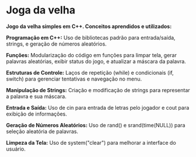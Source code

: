 # Joga da velha
**Jogo da velha simples em C++. Conceitos aprendidos e utilizados:**


**Programação em C++:** Uso de bibliotecas padrão para entrada/saída, strings, e geração de números aleatórios.

**Funções:** Modularização do código em funções para limpar tela, gerar palavras aleatórias, exibir status do jogo, e atualizar a máscara da palavra.

**Estruturas de Controle:** Laços de repetição (while) e condicionais (if, switch) para gerenciar tentativas e navegação no menu.

**Manipulação de Strings:** Criação e modificação de strings para representar a palavra e sua máscara.

**Entrada e Saída:** Uso de cin para entrada de letras pelo jogador e cout para exibição de informações.

**Geração de Números Aleatórios:** Uso de rand() e srand(time(NULL)) para seleção aleatória de palavras.

**Limpeza da Tela:** Uso de system("clear") para melhorar a interface do usuário.
